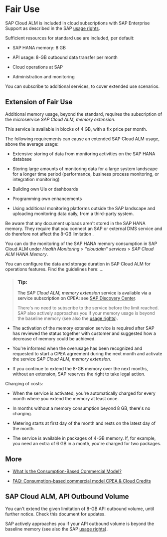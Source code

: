 <!-- loio94cd95e1b8454b5180d6a3daeccb1500 -->

# Fair Use

SAP Cloud ALM is included in cloud subscriptions with SAP Enterprise Support as described in the SAP [usage rights](https://support.sap.com/en/alm/usage-rights.html).

Sufficient resources for standard use are included, per default:

-   SAP HANA memory: 8 GB

-   API usage: 8-GB outbound data transfer per month

-   Cloud operations at SAP

-   Administration and monitoring


You can subscribe to additional services, to cover extended use scenarios.



<a name="loio94cd95e1b8454b5180d6a3daeccb1500__section_oy4_cj1_ppb"/>

## Extension of Fair Use

Additional memory usage, beyond the standard, requires the subscription of the microservice *SAP Cloud ALM, memory extension*.

This service is available in blocks of 4 GB, with a fix price per month.

The following requirements can cause an extended SAP Cloud ALM usage, above the average usage:

-   Extensive storing of data from monitoring activities on the SAP HANA database

-   Storing large amounts of monitoring data for a large system landscape for a longer time period \(performance, business process monitoring, or integration monitoring\)

-   Building own UIs or dashboards

-   Programming own enhancements

-   Using additional monitoring platforms outside the SAP landscape and uploading monitoring data daily, from a third-party system.


Be aware that any document uploads aren't stored in the SAP HANA memory. They require that you connect an SAP or external DMS service and do therefore not affect the 8-GB limitation .

You can do the monitoring of the SAP HANA memory consumption in SAP Cloud ALM under *Health Monitoring* \> *"cloudalm" services* \> *SAP Cloud ALM HANA Memory*.

You can configure the data and storage duration in SAP Cloud ALM for operations features. Find the guidelines here: ...

> ### Tip:  
> The *SAP Cloud ALM, memory extension* service is available via a service subscription on CPEA: see [SAP Discovery Center](https://discovery-center.cloud.sap/#/serviceCatalog/sap-cloud-alm-memory-extension).
> 
> There's no need to subscribe to the service before the limit reached. SAP also actively approaches you if your memory usage is beyond the baseline memory \(see also the [usage rights](https://support.sap.com/en/alm/usage-rights.html)\).

-   The activation of the memory extension service is required after SAP has reviewed the status together with customer and suggested how a decrease of memory could be achieved.

-   You're informed when the overusage has been recognized and requested to start a CPEA agreement during the next month and activate the service *SAP Cloud ALM, memory extension*.

-   If you continue to extend the 8-GB memory over the next months, without an extension, SAP reserves the right to take legal action.


Charging of costs:

-   When the service is activated, you're automatically charged for every month where you extend the memory at least once.

-   In months without a memory consumption beyond 8 GB, there's no charging.

-   Metering starts at first day of the month and rests on the latest day of the month.

-   The service is available in packages of 4-GB memory. If, for example, you need an extra of 6 GB in a month, you're charged for two packages.




<a name="loio94cd95e1b8454b5180d6a3daeccb1500__section_rvx_2st_1qb"/>

## More

-   [What Is the Consumption-Based Commercial Model?](https://help.sap.com/viewer/65de2977205c403bbc107264b8eccf4b/Cloud/en-US/7047eb4a15a84ac7be3c8612179e6d1f.html)

-   [FAQ: Consumption-based commercial model CPEA & Cloud Credits](https://www.sap.com/products/extension-suite/pricing.html?pdf-asset=668ae6f5-cd7d-0010-87a3-c30de2ffd8ff&page=1#cpea)




<a name="loio94cd95e1b8454b5180d6a3daeccb1500__section_ijz_ggx_dwb"/>

## SAP Cloud ALM, API Outbound Volume

You can't extend the given limitation of 8-GB API outbound volume, until further notice. Check this document for updates.

SAP actively approaches you if your API outbound volume is beyond the baseline memory \(see also the SAP [usage rights](https://support.sap.com/en/alm/usage-rights.html)\).

